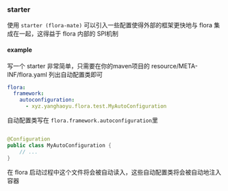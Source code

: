 ### starter

使用 `starter (flora-mate)` 可以引入一些配置使得外部的框架更快地与 flora 集成在一起，这得益于 flora 内部的 SPI机制

#### example

写一个 starter 非常简单，只需要在你的maven项目的 resource/META-INF/flora.yaml 列出自动配置类即可

```yaml
flora:
  framework:
    autoconfiguration:
      - xyz.yanghaoyu.flora.test.MyAutoConfiguration
```

自动配置类写在 `flora.framework.autoconfiguration`里

```java

@Configuration
public class MyAutoConfiguration {
    // ...
}
```

在 flora 启动过程中这个文件将会被自动读入，这些自动配置类将会被自动地注入容器